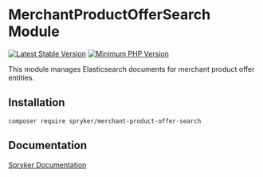 # MerchantProductOfferSearch Module
[![Latest Stable Version](https://poser.pugx.org/spryker/merchant-product-offer-search/v/stable.svg)](https://packagist.org/packages/spryker/merchant-product-offer-search)
[![Minimum PHP Version](https://img.shields.io/badge/php-%3E%3D%208.1-8892BF.svg)](https://php.net/)

This module manages Elasticsearch documents for merchant product offer entities.

## Installation

```
composer require spryker/merchant-product-offer-search
```

## Documentation

[Spryker Documentation](https://docs.spryker.com)

